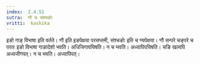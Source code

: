 ```yaml
---
index:  2.4.51
sutra:  णौ च संश्चङोः
vritti:  kashika 
---
```


इङो गाङ् विभाषा इति वर्तते। णौ इति इङपेक्षया परसप्तमी, संश्चङोः इति च ण्यपेक्षया। णौ सन्परे चङ्परे च परतः इङो विभाषा गाङादेशो भवति। अधिजिगापयिषति। न च भवति। अध्यापिपयिषति। चङि खल्वपि अध्यजीगपत्। न च भवति। अध्यापिपत्।

